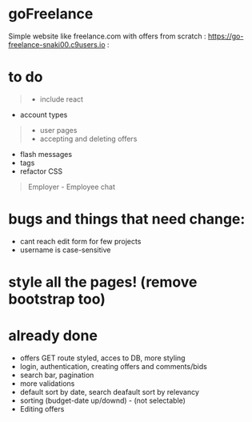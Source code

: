 # goFreelance
Simple website like freelance.com with offers from scratch
: https://go-freelance-snaki00.c9users.io :

# to do
> - include react
- account types
> - user pages
> - accepting and deleting offers
- flash messages
- tags
- refactor CSS
> Employer - Employee chat

# bugs and things that need change:
- cant reach edit form for few projects
- username is case-sensitive

# style all the pages! (remove bootstrap too)

# already done
- offers GET route styled, acces to DB, more styling
- login, authentication, creating offers and comments/bids
- search bar, pagination
- more validations
- default sort by date, search deafault sort by relevancy
- sorting (budget-date up/downd) - (not selectable)
- Editing offers
